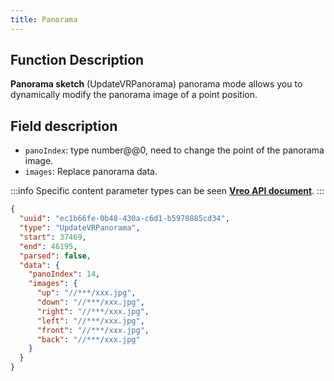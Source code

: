 ```yaml
---
title: Panorama
---
```


## Function Description
**Panorama sketch** (UpdateVRPanorama) panorama mode allows you to dynamically modify the panorama image of a point position.

## Field description
- `panoIndex`: type number@@0, need to change the point of the panorama image.
- `images`: Replace panorama data.

:::info
Specific content parameter types can be seen [**Vreo API document**](https://realsee-developer.github.io/vreo/modules/Player.html#UpdateVRPanoramaData).
:::

```json title="全景换图类型数据样例"
{
  "uuid": "ec1b66fe-0b48-430a-c6d1-b5970885cd34",
  "type": "UpdateVRPanorama",
  "start": 37469,
  "end": 46195,
  "parsed": false,
  "data": {
    "panoIndex": 14,
    "images": {
      "up": "//***/xxx.jpg",
      "down": "//***/xxx.jpg",
      "right": "//***/xxx.jpg",
      "left": "//***/xxx.jpg",
      "front": "//***/xxx.jpg",
      "back": "//***/xxx.jpg"
    }
  }
}
```
